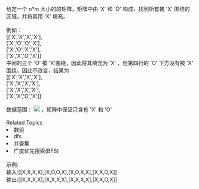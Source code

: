 <div>  给定一个 n*m 大小的的矩阵，矩阵中由 ‘X' 和 'O' 构成，找到所有被 'X' 围绕的区域，并将其用 'X' 填充。 </div> <div>  <br> </div> <div>  例如： </div> <div>  [['X','X','X','X'], </div> <div>  ['X','O','O','X'], </div> <div>  ['X','O','X','X'], </div> <div>  ['X','X','O','X']]<br> </div> <div>  中间的三个 ‘O’ 被 'X'围绕，因此将其填充为 'X' ，但第四行的 'O' 下方没有被 'X' 围绕，因此不改变，结果为 </div> <div>  <div>   [['X','X','X','X'],  </div>  <div>   ['X','X','X','X'],  </div>  <div>   ['X','X','X','X'],  </div>  <div>   ['X','X','O','X']]  </div> <br> </div> <div>  数据范围： <img src="https://www.nowcoder.com/equation?tex=1%20%5Cle%20n%20%2C%20m%20%5Cle%20200%20%5C"> ，矩阵中保证只含有 'X' 和 'O'<br> </div><div><br></div><div><div>Related Topics</div><div><li>数组</li><li>dfs</li><li>并查集</li><li>广度优先搜索(BFS)</li></div></div><br>示例:<br>输入:[[X,X,X,X],[X,O,O,X],[X,O,X,X],[X,X,O,X]]<br>输出:[[X,X,X,X],[X,X,X,X],[X,X,X,X],[X,X,O,X]]
<br>